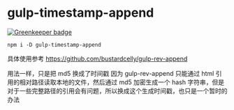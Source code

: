 # gulp-timestamp-append

[![Greenkeeper badge](https://badges.greenkeeper.io/dyygtfx/gulp-timestamp-append.svg)](https://greenkeeper.io/)

`npm i -D gulp-timestamp-append`

具体使用参考 https://github.com/bustardcelly/gulp-rev-append

用法一样，只是把 md5 换成了时间戳
因为 gulp-rev-append 只能通过 html 引用的相对路径读取本地的文件，然后通过 md5 加密生成一个 hash 字符串，但是对于一些完整路径的引用会有问题，所以换成这个生成时间戳，也只是一个暂时的办法
